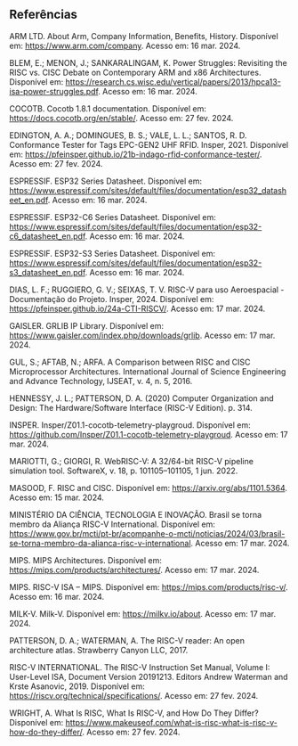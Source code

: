 ## Referências

ARM LTD. About Arm, Company Information, Benefits, History. Disponível em:
<https://www.arm.com/company>. Acesso em: 16 mar. 2024.

BLEM, E.; MENON, J.; SANKARALINGAM, K. Power Struggles: Revisiting the RISC vs.
CISC Debate on Contemporary ARM and x86 Architectures. Disponível em:
<https://research.cs.wisc.edu/vertical/papers/2013/hpca13-isa-power-struggles.pdf>.
Acesso em: 16 mar. 2024.

COCOTB. Cocotb 1.8.1 documentation. Disponível em:
<https://docs.cocotb.org/en/stable/>. Acesso em: 27 fev. 2024.

EDINGTON, A. A.; DOMINGUES, B. S.; VALE, L. L.; SANTOS, R. D. Conformance Tester
for Tags EPC-GEN2 UHF RFID. Insper, 2021. Disponível em:
<https://pfeinsper.github.io/21b-indago-rfid-conformance-tester/>. Acesso em: 27
fev. 2024.

ESPRESSIF. ESP32 Series Datasheet. Disponível em:
<https://www.espressif.com/sites/default/files/documentation/esp32_datasheet_en.pdf>.
Acesso em: 16 mar. 2024.

ESPRESSIF. ESP32-C6 Series Datasheet. Disponível em:
<https://www.espressif.com/sites/default/files/documentation/esp32-c6_datasheet_en.pdf>.
Acesso em: 16 mar. 2024.

ESPRESSIF. ESP32-S3 Series Datasheet. Disponível em:
<https://www.espressif.com/sites/default/files/documentation/esp32-s3_datasheet_en.pdf>.
Acesso em: 16 mar. 2024.

DIAS, L. F.; RUGGIERO, G. V.; SEIXAS, T. V. RISC-V para uso Aeroespacial -
Documentação do Projeto. Insper, 2024. Disponível em:
<https://pfeinsper.github.io/24a-CTI-RISCV/>. Acesso em: 17 mar. 2024.

GAISLER. GRLIB IP Library. Disponível em:
<https://www.gaisler.com/index.php/downloads/grlib>. Acesso em: 17 mar. 2024.

‌GUL, S.; AFTAB, N.; ARFA. A Comparison between RISC and CISC Microprocessor
Architectures. International Journal of Science Engineering and Advance
Technology, IJSEAT, v. 4, n. 5, 2016.

HENNESSY, J. L.; PATTERSON, D. A. (2020) Computer Organization and Design: The
Hardware/Software Interface (RISC-V Edition). p. 314.

INSPER. Insper/Z01.1-cocotb-telemetry-playgroud. Disponível em:
<https://github.com/Insper/Z01.1-cocotb-telemetry-playgroud>. Acesso em: 17
mar. 2024.

MARIOTTI, G.; GIORGI, R. WebRISC-V: A 32/64-bit RISC-V pipeline simulation tool.
SoftwareX, v. 18, p. 101105–101105, 1 jun. 2022.

MASOOD, F. RISC and CISC. Disponível em: <https://arxiv.org/abs/1101.5364>.
Acesso em: 15 mar. 2024.

MINISTÉRIO DA CIÊNCIA, TECNOLOGIA E INOVAÇÃO. Brasil se torna membro da Aliança
RISC-V International. Disponível em:
<https://www.gov.br/mcti/pt-br/acompanhe-o-mcti/noticias/2024/03/brasil-se-torna-membro-da-alianca-risc-v-international>.
Acesso em: 17 mar. 2024.

MIPS. MIPS Architectures. Disponível em:
<https://mips.com/products/architectures/>. Acesso em: 17 mar. 2024.

MIPS. RISC-V ISA – MIPS. Disponível em: <https://mips.com/products/risc-v/>.
Acesso em: 16 mar. 2024.

MILK-V. Milk-V. Disponível em: <https://milkv.io/about>. Acesso em: 17
mar. 2024.

PATTERSON, D. A.; WATERMAN, A. The RISC-V reader: An open architecture atlas.
Strawberry Canyon LLC, 2017.

RISC-V INTERNATIONAL. The RISC-V Instruction Set Manual, Volume I: User-Level
ISA, Document Version 20191213. Editors Andrew Waterman and Krste
Asanovic, 2019. Disponível em: https://riscv.org/technical/specifications/.
Acesso em: 27 fev. 2024.

WRIGHT, A. What Is RISC, What Is RISC-V, and How Do They Differ? Disponível em:
<https://www.makeuseof.com/what-is-risc-what-is-risc-v-how-do-they-differ/>.
Acesso em: 27 fev. 2024.
